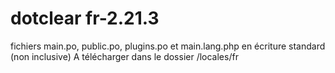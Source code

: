# dotclear fr-2.21.3
fichiers main.po, public.po, plugins.po et main.lang.php en écriture standard (non inclusive)
A télécharger dans le dossier /locales/fr
